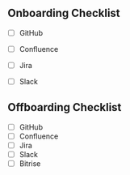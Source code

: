 ## Onboarding Checklist
- [ ] GitHub
- [ ] Confluence
- [ ] Jira
- [ ] Slack


## Offboarding Checklist
- [ ] GitHub
- [ ] Confluence
- [ ] Jira
- [ ] Slack
- [ ] Bitrise
